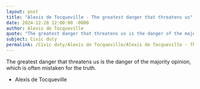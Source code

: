 ```yaml
---
layout: post
title: "Alexis de Tocqueville - The greatest danger that threatens us"
date: 2024-12-28 12:00:00 -0000
author: Alexis de Tocqueville
quote: "The greatest danger that threatens us is the danger of the majority opinion, which is often mistaken for the truth."
subject: Civic duty
permalink: /Civic duty/Alexis de Tocqueville/Alexis de Tocqueville - The greatest danger that threatens us
---
```


The greatest danger that threatens us is the danger of the majority opinion, which is often mistaken for the truth.

- Alexis de Tocqueville
